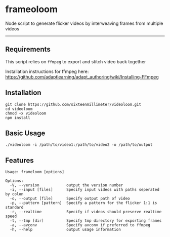 # frameoloom

Node script to generate flicker videos by interweaving frames from multiple videos

--------

## Requirements 

This script relies on `ffmpeg` to export and stitch video back together

Installation instructions for ffmpeg here: https://github.com/adaptlearning/adapt_authoring/wiki/Installing-FFmpeg

## Installation

```
git clone https://github.com/sixteenmillimeter/videoloom.git
cd videoloom
chmod +x videoloom
npm install 
```

## Basic Usage

```./videoloom -i /path/to/video1:/path/to/video2 -o /path/to/output```

## Features

```
Usage: frameloom [options]

Options:
  -V, --version            output the version number
  -i, --input [files]      Specify input videos with paths seperated by colon
  -o, --output [file]      Specify output path of video
  -p, --pattern [pattern]  Specify a pattern for the flicker 1:1 is standard
  -r, --realtime           Specify if videos should preserve realtime speed
  -t, --tmp [dir]          Specify tmp directory for exporting frames
  -a, --avconv             Specify avconv if preferred to ffmpeg
  -h, --help               output usage information

```
